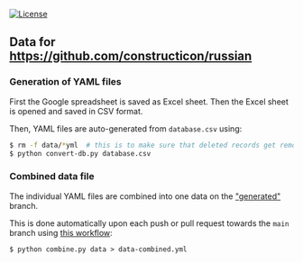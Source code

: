 [![License](https://img.shields.io/badge/license-%20CC--BY-blue.svg)](LICENSE)


## Data for https://github.com/constructicon/russian


### Generation of YAML files

First the Google spreadsheet is saved as Excel sheet.
Then the Excel sheet is opened and saved in CSV format.

Then, YAML files are auto-generated from `database.csv` using:
```bash
$ rm -f data/*yml  # this is to make sure that deleted records get removed also in this repository
$ python convert-db.py database.csv
```


### Combined data file

The individual YAML files are combined into one data on the
["generated"](https://github.com/constructicon/russian-data/tree/generated)
branch.

This is done automatically upon each push or pull request towards the `main`
branch using [this workflow](.github/workflows/combine.yml):

```console
$ python combine.py data > data-combined.yml
```
